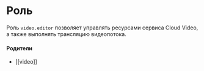 # Роль

Роль `video.editor` позволяет управлять ресурсами сервиса Cloud Video, а также выполнять трансляцию видеопотока.


#### Родители

- [[video]]
